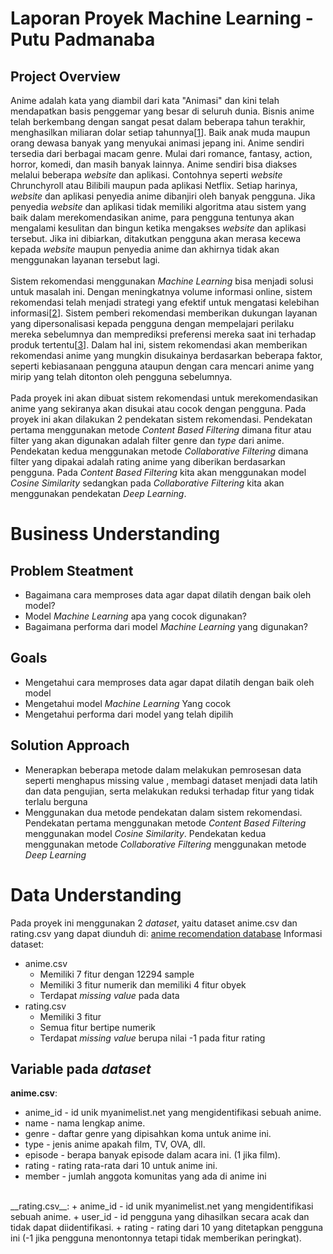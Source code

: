 # Laporan Proyek Machine Learning - Putu Padmanaba
## Project Overview
Anime adalah kata yang diambil dari kata "Animasi" dan kini telah mendapatkan basis penggemar yang besar di seluruh dunia. Bisnis anime telah berkembang dengan sangat pesat dalam beberapa tahun terakhir, menghasilkan miliaran dolar setiap tahunnya[[1](https://papers.ssrn.com/sol3/papers.cfm?abstract_id=4121831)]. Baik anak muda maupun orang dewasa banyak yang menyukai animasi jepang ini. Anime sendiri tersedia dari berbagai macam genre. Mulai dari romance, fantasy, action, horror, komedi, dan masih banyak lainnya. Anime sendiri bisa diakses melalui beberapa _website_ dan aplikasi. Contohnya seperti _website_ Chrunchyroll atau Bilibili maupun pada aplikasi Netflix. Setiap harinya, _website_ dan aplikasi penyedia anime dibanjiri oleh banyak pengguna. Jika penyedia _website_ dan aplikasi tidak memiliki algoritma atau sistem yang baik dalam merekomendasikan anime, para pengguna tentunya akan mengalami kesulitan dan bingun ketika mengakses _website_ dan aplikasi tersebut. Jika ini dibiarkan, ditakutkan pengguna akan merasa kecewa kepada _website_ maupun penyedia anime dan akhirnya tidak akan menggunakan layanan tersebut lagi.
<br><br>
Sistem rekomendasi menggunakan _Machine Learning_ bisa menjadi solusi untuk masalah ini. Dengan meningkatnya volume informasi online, sistem rekomendasi telah menjadi strategi yang efektif untuk mengatasi kelebihan informasi[[2](https://dl.acm.org/doi/abs/10.1145/3285029)]. Sistem pemberi rekomendasi memberikan dukungan layanan yang dipersonalisasi kepada pengguna dengan mempelajari perilaku mereka sebelumnya dan memprediksi preferensi mereka saat ini terhadap produk tertentu[[3](https://link.springer.com/article/10.1007/s40747-020-00212-w)]. Dalam hal ini, sistem rekomendasi akan memberikan rekomendasi anime yang mungkin disukainya berdasarkan beberapa faktor, seperti kebiasanaan pengguna ataupun dengan cara mencari anime yang mirip yang telah ditonton oleh pengguna sebelumnya.
<br><br>
Pada proyek ini akan dibuat sistem rekomendasi untuk merekomendasikan anime yang sekiranya akan disukai atau cocok dengan pengguna. Pada proyek ini akan dilakukan 2 pendekatan sistem rekomendasi. Pendekatan pertama menggunakan metode _Content Based Filtering_ dimana fitur atau filter yang akan digunakan adalah filter genre dan _type_ dari anime. Pendekatan kedua menggunakan metode _Collaborative Filtering_ dimana filter yang dipakai adalah rating anime yang diberikan berdasarkan pengguna. Pada _Content Based Filtering_ kita akan menggunakan model _Cosine Similarity_ sedangkan pada _Collaborative Filtering_ kita akan menggunakan pendekatan _Deep Learning_.


# Business Understanding
## Problem Steatment
+ Bagaimana cara memproses data agar dapat dilatih dengan baik oleh model?
+ Model _Machine Learning_ apa yang cocok digunakan?
+ Bagaimana performa dari model _Machine Learning_ yang digunakan?

## Goals
+ Mengetahui cara memproses data agar dapat dilatih dengan baik oleh model
+ Mengetahui model _Machine Learning_ Yang cocok
+ Mengetahui performa dari model yang telah dipilih

## Solution Approach
+ Menerapkan beberapa metode dalam melakukan pemrosesan data seperti menghapus missing value , membagi dataset menjadi data latih dan data pengujian, serta melakukan reduksi terhadap fitur yang tidak terlalu berguna
+ Menggunakan dua metode pendekatan dalam sistem rekomendasi. Pendekatan pertama menggunakan metode _Content Based Filtering_ menggunakan model _Cosine Similarity_. Pendekatan kedua menggunakan metode _Collaborative Filtering_ menggunakan metode _Deep Learning_


# Data Understanding
Pada proyek ini menggunakan 2 _dataset_, yaitu dataset anime.csv dan rating.csv yang dapat diunduh di: [anime recomendation database](https://www.kaggle.com/datasets/CooperUnion/anime-recommendations-database)
Informasi dataset:
+ anime.csv
  + Memiliki 7 fitur dengan 12294 sample
  + Memiliki 3 fitur numerik dan memiliki 4 fitur obyek
  + Terdapat _missing value_ pada data
+ rating.csv
  + Memiliki 3 fitur
  + Semua fitur bertipe numerik
  + Terdapat _missing value_ berupa nilai -1 pada fitur rating

## Variable pada _dataset_
__anime.csv__:
+ anime_id - id unik myanimelist.net yang mengidentifikasi sebuah anime.
+ name - nama lengkap anime.
+ genre - daftar genre yang dipisahkan koma untuk anime ini.
+ type - jenis anime apakah film, TV, OVA, dll.
+ episode - berapa banyak episode dalam acara ini. (1 jika film).
+ rating - rating rata-rata dari 10 untuk anime ini.
+ member - jumlah anggota komunitas yang ada di anime ini
<br>
__rating.csv__:
+ anime_id - id unik myanimelist.net yang mengidentifikasi sebuah anime.
+ user_id - id pengguna yang dihasilkan secara acak dan tidak dapat diidentifikasi.
+ rating - rating dari 10 yang ditetapkan pengguna ini (-1 jika pengguna menontonnya tetapi tidak memberikan peringkat).
